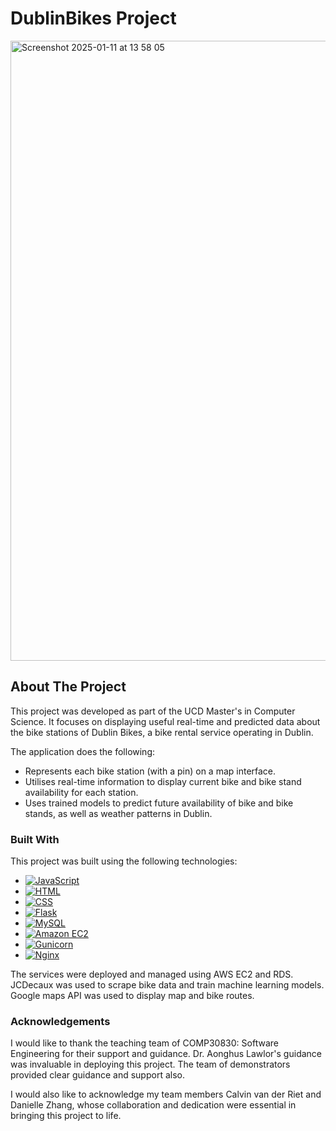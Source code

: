 # DublinBikes Project

<img width="992" alt="Screenshot 2025-01-11 at 13 58 05" src="https://github.com/user-attachments/assets/68bbe5c3-c20e-46d8-9007-51322d1006a7" />

## About The Project

This project was developed as part of the UCD Master's in Computer Science. It focuses on displaying useful real-time and predicted data about the bike stations of Dublin Bikes, a bike rental service operating in Dublin.

The application does the following:
* Represents each bike station (with a pin) on a map interface.
* Utilises real-time information to display current bike and bike stand availability for each station.
* Uses trained models to predict future availability of bike and bike stands, as well as weather patterns in Dublin.


### Built With

This project was built using the following technologies:

* [![JavaScript][JavaScript]][JavaScript-url]
* [![HTML][HTML]][HTML-url]
* [![CSS][CSS]][CSS-url]
* [![Flask][Flask]][Flask-url]
* [![MySQL][MySQL]][MySQL-url]
* [![Amazon EC2][EC2]][EC2-url]
* [![Gunicorn][Gunicorn]][Gunicorn-url]
* [![Nginx][Nginx]][Nginx-url]

The services were deployed and managed using AWS EC2 and RDS. JCDecaux was used to scrape bike data and train machine learning models. Google maps API was used to display map and bike routes.

### Acknowledgements

I would like to thank the teaching team of COMP30830: Software Engineering for their support and guidance. Dr. Aonghus Lawlor's guidance was invaluable in deploying this project. The team of demonstrators provided clear guidance and support also. 

I would also like to acknowledge my team members Calvin van der Riet and Danielle Zhang, whose collaboration and dedication were essential in bringing this project to life. 

<!-- MARKDOWN LINKS & IMAGES -->
[JavaScript]: https://img.shields.io/badge/JavaScript-F7DF1E?style=for-the-badge&logo=javascript&logoColor=black
[JavaScript-url]: https://developer.mozilla.org/en-US/docs/Web/JavaScript
[HTML]: https://img.shields.io/badge/HTML5-E34F26?style=for-the-badge&logo=html5&logoColor=white
[HTML-url]: https://developer.mozilla.org/en-US/docs/Web/HTML
[CSS]: https://img.shields.io/badge/CSS3-1572B6?style=for-the-badge&logo=css3&logoColor=white
[CSS-url]: https://developer.mozilla.org/en-US/docs/Web/CSS
[Flask]: https://img.shields.io/badge/Flask-000000?style=for-the-badge&logo=flask&logoColor=white
[Flask-url]: https://flask.palletsprojects.com/
[MySQL]: https://img.shields.io/badge/MySQL-4479A1?style=for-the-badge&logo=mysql&logoColor=white
[MySQL-url]: https://www.mysql.com/
[EC2]: https://img.shields.io/badge/Amazon%20EC2-FF9900?style=for-the-badge&logo=amazon-aws&logoColor=white
[EC2-url]: https://aws.amazon.com/ec2/
[Gunicorn]: https://img.shields.io/badge/Gunicorn-499848?style=for-the-badge&logo=gunicorn&logoColor=white
[Gunicorn-url]: https://gunicorn.org/
[Nginx]: https://img.shields.io/badge/Nginx-009639?style=for-the-badge&logo=nginx&logoColor=white
[Nginx-url]: https://nginx.org/

